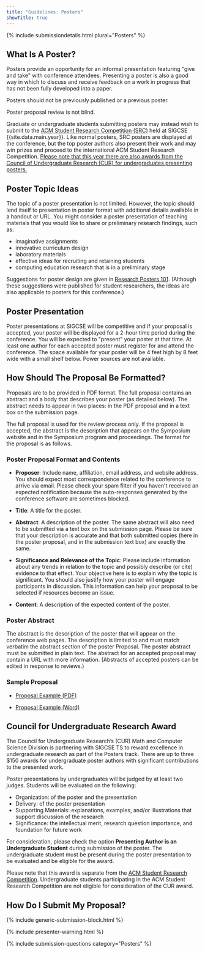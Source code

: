 ```yaml
---
title: "Guidelines: Posters"
showTitle: true
---
```


{% include submissiondetails.html plural="Posters" %}

## What Is A Poster?

Posters provide an opportunity for an informal presentation featuring
"give and take" with conference attendees. Presenting a poster is also a
good way in which to discuss and receive feedback on a work in progress
that has not been fully developed into a paper.

Posters should not be previously published or a previous poster.

Poster proposal review is not blind.

Graduate or undergraduate students submitting posters may instead wish
to submit to the [ACM Student Research Competition (SRC)](studentresearchcompetition.html) held
at SIGCSE {{site.data.main.year}}. Like normal posters, SRC posters are
displayed at the conference, but the top poster authors also present
their work and may win prizes and proceed to the international ACM
Student Research Competition.  [Please note that this year there are also awards from the Council of Undergraduate Research (CUR) for undergraduates presenting posters.](#cur) 

## Poster Topic Ideas

The topic of a poster presentation is not limited. However, the topic
should lend itself to presentation in poster format with additional
details available in a handout or URL. You might consider a poster
presentation of teaching materials that you would like to share or
preliminary research findings, such as:

-   imaginative assignments
-   innovative curriculum design
-   laboratory materials
-   effective ideas for recruiting and retaining students
-   computing education research that is in a preliminary stage

Suggestions for poster design are given in [Research Posters 101](http://xrds.acm.org/article.cfm?aid=332138). (Although these suggestions were published for student researchers, the ideas are also applicable to posters for this conference.)

## Poster Presentation

Poster presentations at SIGCSE will be competitive and if your proposal
is accepted, your poster will be displayed for a 2-hour time period during the conference. You will be expected to "present" your
poster at that time. At least one author for each accepted poster must
register for and attend the conference. The space available for your
poster will be 4 feet high by 8 feet wide with a small shelf below.
Power sources are not available.

## How Should The Proposal Be Formatted?

Proposals are to be provided in PDF format. The full proposal
contains an abstract and a body that describes your poster (as detailed
below). The abstract needs to appear in two places: in the PDF proposal
and in a text box on the submission page.

The full proposal is used for the review process only. If the proposal
is accepted, the abstract is the description that appears on the
Symposium website and in the Symposium program and proceedings. The
format for the proposal is as follows.

### Poster Proposal Format and Contents

-   **Proposer**: Include name, affiliation,
    email address, and website address. You should expect most
    correspondence related to the conference to arrive via email. Please
    check your spam filter if you haven't received an expected
    notification because the auto-responses generated by the conference
    software are sometimes blocked.

-   **Title**: A title for the poster.

-   **Abstract**: A description of the poster. The same abstract will also
    need to be submitted via a text box on the submission page. Please
    be sure that your description is accurate and that both submitted
    copies (here in the poster proposal, and in the submission text box)
    are exactly the same.

-   **Significance and Relevance of the Topic**: Please include information
    about any trends in relation to the topic and possibly describe (or
    cite) evidence to that effect. Your objective here is to explain why
    the topic is significant. You should also justify how your poster
    will engage participants in discussion. This information can help
    your proposal to be selected if resources become an issue.

-   **Content**: A description of the expected content of the poster.

### Poster Abstract

The abstract is the description of the poster that will appear on the
conference web pages. The description is limited to and must match
verbatim the abstract section of the poster Proposal. The poster
abstract must be submitted in plain text. The abstract for an accepted
proposal may contain a URL with more information. (Abstracts of accepted
posters can be edited in response to reviews.)

### Sample Proposal

-  [Proposal Example (PDF)]({{site.base}}/docs/sigcse-sample-poster.pdf)

-  [Proposal Example (Word)]({{site.base}}/docs/sigcse-sample-poster.docx)

<a name="cur"></a>

## Council for Undergraduate Research Award

The Council for Undergraduate Research’s (CUR) Math and Computer Science Division is partnering with SIGCSE TS to reward excellence in undergraduate research as part of the Posters track.  There are up to three $150 awards for undergraduate poster authors with significant contributions to the presented work.  

Poster presentations by undergraduates will be judged by at least two judges.  Students will be evaluated on the following:

* Organization: of the poster and the presentation
* Delivery: of the poster presentation
* Supporting Materials: explanations, examples, and/or illustrations that support discussion of the research
* Significance: the intellectual merit, research question importance, and foundation for future work

For consideration, please check the option __Presenting Author is an Undergraduate Student__ during submission of the poster.  The undergraduate student must be present during the poster presentation to be evaluated and be eligible for the award.  

Please note that this award is separate from the [ACM Student Research Competition](https://sigcse2018.sigcse.org/authors/src.html).  Undergraduate students participating in the ACM Student Research Competition are not eligible for consideration of the CUR award.


## How Do I Submit My Proposal?

{% include generic-submission-block.html %}

{% include presenter-warning.html %}

{% include submission-questions category="Posters" %}
